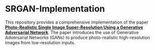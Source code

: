 # SRGAN-Implementation
This repository provides a comprehensive implementation of the paper **[Photo-Realistic Single Image Super-Resolution Using a Generative Adversarial Network](https://arxiv.org/pdf/1609.04802)**. The paper introduces the use of Generative Adversarial Networks (GANs) to produce photo-realistic high-resolution images from low-resolution inputs.

